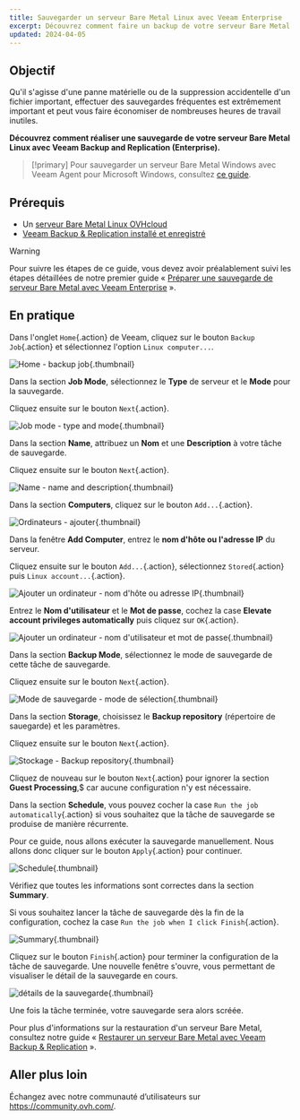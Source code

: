 ```yaml
---
title: Sauvegarder un serveur Bare Metal Linux avec Veeam Enterprise
excerpt: Découvrez comment faire un backup de votre serveur Bare Metal Linux avec Veeam Backup and Replication (Enterprise)
updated: 2024-04-05
---
```


## Objectif

Qu'il s'agisse d'une panne matérielle ou de la suppression accidentelle d'un fichier important, effectuer des sauvegardes fréquentes est extrêmement important et peut vous faire économiser de nombreuses heures de travail inutiles.

**Découvrez comment réaliser une sauvegarde de votre serveur Bare Metal Linux avec Veeam Backup and Replication (Enterprise).**

> [!primary]
> Pour sauvegarder un serveur Bare Metal Windows avec Veeam Agent pour Microsoft Windows, consultez [ce guide](/pages/bare_metal_cloud/dedicated_servers/veeam-enterprise-server-backup-windows-agent).

## Prérequis

- Un [serveur Bare Metal Linux OVHcloud](/links/bare-metal/bare-metal)
- [Veeam Backup & Replication installé et enregistré](/pages/storage_and_backup/backup_and_disaster_recovery_solutions/veeam/veeam_veeam_backup_replication)

> [!warning]
> Pour suivre les étapes de ce guide, vous devez avoir préalablement suivi les étapes détaillées de notre premier guide « [Préparer une sauvegarde de serveur Bare Metal avec Veeam Enterprise](/pages/bare_metal_cloud/dedicated_servers/veeam-enterprise-server-backup-preparation) ».

## En pratique

Dans l'onglet `Home`{.action} de Veeam, cliquez sur le bouton `Backup Job`{.action} et sélectionnez l'option `Linux computer...`.

![Home - backup job](images/backup01.png){.thumbnail}

Dans la section **Job Mode**, sélectionnez le **Type** de serveur et le **Mode** pour la sauvegarde.

Cliquez ensuite sur le bouton `Next`{.action}.

![Job mode - type and mode](images/backup02.png){.thumbnail}

Dans la section **Name**, attribuez un **Nom** et une **Description** à votre tâche de sauvegarde.

Cliquez ensuite sur le bouton `Next`{.action}.

![Name - name and description](images/backup03.png){.thumbnail}

Dans la section **Computers**, cliquez sur le bouton `Add...`{.action}.

![Ordinateurs - ajouter](images/backup04.png){.thumbnail}

Dans la fenêtre **Add Computer**, entrez le **nom d'hôte ou l'adresse IP** du serveur.

Cliquez ensuite sur le bouton `Add...`{.action}, sélectionnez `Stored`{.action} puis `Linux account...`{.action}.

![Ajouter un ordinateur - nom d'hôte ou adresse IP](images/backup05.png){.thumbnail}

Entrez le **Nom d'utilisateur** et le **Mot de passe**, cochez la case **Elevate account privileges automatically** puis cliquez sur `OK`{.action}.

![Ajouter un ordinateur - nom d'utilisateur et mot de passe](images/backup06.png){.thumbnail}

Dans la section **Backup Mode**, sélectionnez le mode de sauvegarde de cette tâche de sauvegarde.

Cliquez ensuite sur le bouton `Next`{.action}.

![Mode de sauvegarde - mode de sélection](images/backup07.png){.thumbnail}

Dans la section **Storage**, choisissez le **Backup repository** (répertoire de sauegarde) et les paramètres.

Cliquez ensuite sur le bouton `Next`{.action}.

![Stockage - Backup repository](images/backup08.png){.thumbnail}

Cliquez de nouveau sur le bouton `Next`{.action} pour ignorer la section **Guest Processing**,$ car aucune configuration n'y est nécessaire.

Dans la section **Schedule**, vous pouvez cocher la case `Run the job automatically`{.action} si vous souhaitez que la tâche de sauvegarde se produise de manière récurrente.

Pour ce guide, nous allons exécuter la sauvegarde manuellement. Nous allons donc cliquer sur le bouton `Apply`{.action} pour continuer.

![Schedule](images/backup09.png){.thumbnail}

Vérifiez que toutes les informations sont correctes dans la section **Summary**.

Si vous souhaitez lancer la tâche de sauvegarde dès la fin de la configuration, cochez la case `Run the job when I click Finish`{.action}.

![Summary](images/backup10.png){.thumbnail}

Cliquez sur le bouton `Finish`{.action} pour terminer la configuration de la tâche de sauvegarde. Une nouvelle fenêtre s'ouvre, vous permettant de visualiser le détail de la sauvegarde en cours.

![détails de la sauvegarde](images/backup11.png){.thumbnail}

Une fois la tâche terminée, votre sauvegarde sera alors scréée.

Pour plus d'informations sur la restauration d'un serveur Bare Metal, consultez notre guide « [Restaurer un serveur Bare Metal avec Veeam Backup & Replication](/pages/bare_metal_cloud/dedicated_servers/veeam-enterprise-server-restore) ».

## Aller plus loin

Échangez avec notre communauté d’utilisateurs sur <https://community.ovh.com/>.
